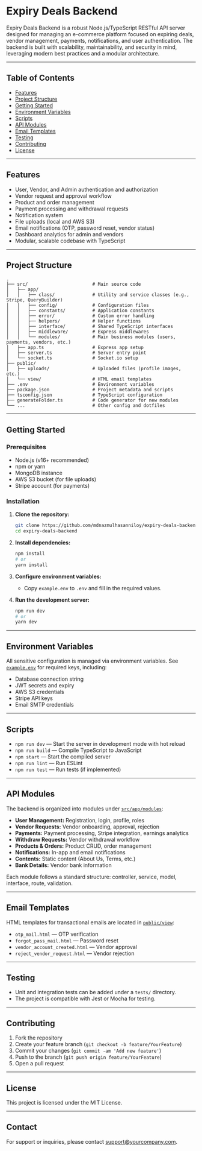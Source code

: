 # Expiry Deals Backend

Expiry Deals Backend is a robust Node.js/TypeScript RESTful API server designed for managing an e-commerce platform focused on expiring deals, vendor management, payments, notifications, and user authentication. The backend is built with scalability, maintainability, and security in mind, leveraging modern best practices and a modular architecture.

---



## Table of Contents

- [Features](#features)
- [Project Structure](#project-structure)
- [Getting Started](#getting-started)
- [Environment Variables](#environment-variables)
- [Scripts](#scripts)
- [API Modules](#api-modules)
- [Email Templates](#email-templates)
- [Testing](#testing)
- [Contributing](#contributing)
- [License](#license)

---

## Features

- User, Vendor, and Admin authentication and authorization
- Vendor request and approval workflow
- Product and order management
- Payment processing and withdrawal requests
- Notification system
- File uploads (local and AWS S3)
- Email notifications (OTP, password reset, vendor status)
- Dashboard analytics for admin and vendors
- Modular, scalable codebase with TypeScript

---

## Project Structure

```
.
├── src/                        # Main source code
│   ├── app/
│   │   ├── class/              # Utility and service classes (e.g., Stripe, QueryBuilder)
│   │   ├── config/             # Configuration files
│   │   ├── constants/          # Application constants
│   │   ├── error/              # Custom error handling
│   │   ├── helpers/            # Helper functions
│   │   ├── interface/          # Shared TypeScript interfaces
│   │   ├── middleware/         # Express middlewares
│   │   └── modules/            # Main business modules (users, payments, vendors, etc.)
│   ├── app.ts                  # Express app setup
│   ├── server.ts               # Server entry point
│   └── socket.ts               # Socket.io setup
├── public/
│   ├── uploads/                # Uploaded files (profile images, etc.)
│   └── view/                   # HTML email templates
├── .env                        # Environment variables
├── package.json                # Project metadata and scripts
├── tsconfig.json               # TypeScript configuration
├── generateFolder.ts           # Code generator for new modules
└── ...                         # Other config and dotfiles
```

---

## Getting Started

### Prerequisites

- Node.js (v16+ recommended)
- npm or yarn
- MongoDB instance
- AWS S3 bucket (for file uploads)
- Stripe account (for payments)

### Installation

1. **Clone the repository:**
   ```sh
   git clone https://github.com/mdnazmulhasanniloy/expiry-deals-backend.git
   cd expiry-deals-backend
   ```

2. **Install dependencies:**
   ```sh
   npm install
   # or
   yarn install
   ```

3. **Configure environment variables:**
   - Copy `example.env` to `.env` and fill in the required values.

4. **Run the development server:**
   ```sh
   npm run dev
   # or
   yarn dev
   ```

---

## Environment Variables

All sensitive configuration is managed via environment variables. See [`example.env`](example.env) for required keys, including:

- Database connection string
- JWT secrets and expiry
- AWS S3 credentials
- Stripe API keys
- Email SMTP credentials

---

## Scripts

- `npm run dev` — Start the server in development mode with hot reload
- `npm run build` — Compile TypeScript to JavaScript
- `npm start` — Start the compiled server
- `npm run lint` — Run ESLint
- `npm run test` — Run tests (if implemented)

---

## API Modules

The backend is organized into modules under [`src/app/modules`](src/app/modules):

- **User Management:** Registration, login, profile, roles
- **Vendor Requests:** Vendor onboarding, approval, rejection
- **Payments:** Payment processing, Stripe integration, earnings analytics
- **Withdraw Requests:** Vendor withdrawal workflow
- **Products & Orders:** Product CRUD, order management
- **Notifications:** In-app and email notifications
- **Contents:** Static content (About Us, Terms, etc.)
- **Bank Details:** Vendor bank information

Each module follows a standard structure: controller, service, model, interface, route, validation.

---

## Email Templates

HTML templates for transactional emails are located in [`public/view`](public/view):

- `otp_mail.html` — OTP verification
- `forgot_pass_mail.html` — Password reset
- `vendor_account_created.html` — Vendor approval
- `reject_vendor_request.html` — Vendor rejection

---

## Testing

- Unit and integration tests can be added under a `tests/` directory.
- The project is compatible with Jest or Mocha for testing.

---

## Contributing

1. Fork the repository
2. Create your feature branch (`git checkout -b feature/YourFeature`)
3. Commit your changes (`git commit -am 'Add new feature'`)
4. Push to the branch (`git push origin feature/YourFeature`)
5. Open a pull request

---

## License

This project is licensed under the MIT License.

---

## Contact

For support or inquiries, please contact [support@yourcompany.com](mailto:support@yourcompany.com).
